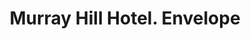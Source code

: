 ---
doi: 10.7916/D8669RCD
date_other: '1889'
date_other_textual: '1889'
form: printed ephemera
genre:
- Envelopes
name:
- Murray Hill Hotel
object_in_context_url: https://biggert.cul.columbia.edu/items/view/ave_biggert_01675
subject_hierarchical_geographic:
- New York, New York, United States
subject_name:
- Murray Hill Hotel
title: Murray Hill Hotel. Envelope
sort_title: Murray Hill Hotel. Envelope
call_number: ave_biggert_01675
coordinates:
- 40.71277777777778,-74.00583333333333
pid: ave_biggert_01675
identifiers: ave_biggert_01675
thumbnail: https://derivativo-1.library.columbia.edu/iiif/2/ldpd:344505/full/!256,256/0/native.jpg
permalink: /biggert/ave_biggert_01675/
layout: iiif-image-page
---
